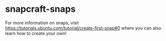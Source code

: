 # snapcraft-snaps
For more information on snaps, visit https://tutorials.ubuntu.com/tutorial/create-first-snap#0 where you can also learn how to create your own!
